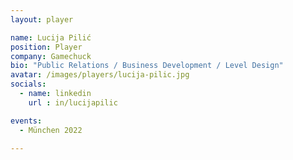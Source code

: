 ```yaml
---
layout: player

name: Lucija Pilić
position: Player
company: Gamechuck
bio: "Public Relations / Business Development / Level Design"
avatar: /images/players/lucija-pilic.jpg
socials:
  - name: linkedin
    url : in/lucijapilic

events:
  - München 2022

---
```

